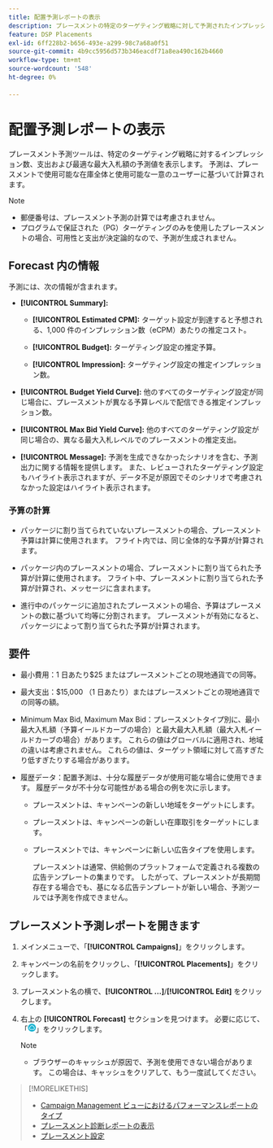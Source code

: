 ```yaml
---
title: 配置予測レポートの表示
description: プレースメントの特定のターゲティング戦略に対して予測されたインプレッション数、支出、最適最大入札額を確認します。
feature: DSP Placements
exl-id: 6ff228b2-b656-493e-a299-98c7a68a0f51
source-git-commit: 4b9cc5956d573b346eacdf71a8ea490c162b4660
workflow-type: tm+mt
source-wordcount: '548'
ht-degree: 0%

---
```


# 配置予測レポートの表示

<!-- Does this really belong in the Campaign Management > Reports section or in the Placements section? -->

プレースメント予測ツールは、特定のターゲティング戦略に対するインプレッション数、支出および最適な最大入札額の予測値を表示します。 予測は、プレースメントで使用可能な在庫全体と使用可能な一意のユーザーに基づいて計算されます。

>[!NOTE]
>
>* 郵便番号は、プレースメント予測の計算では考慮されません。
>* プログラムで保証された（PG）ターゲティングのみを使用したプレースメントの場合、可用性と支出が決定論的なので、予測が生成されません。

## Forecast 内の情報

予測には、次の情報が含まれます。

* **[!UICONTROL Summary]:**

   * **[!UICONTROL Estimated CPM]:** ターゲット設定が到達すると予想される、1,000 件のインプレッション数（eCPM）あたりの推定コスト。

   * **[!UICONTROL Budget]:** ターゲティング設定の推定予算。

   * **[!UICONTROL Impression]:** ターゲティング設定の推定インプレッション数。

* **[!UICONTROL Budget Yield Curve]:** 他のすべてのターゲティング設定が同じ場合に、プレースメントが異なる予算レベルで配信できる推定インプレッション数。

* **[!UICONTROL Max Bid Yield Curve]:** 他のすべてのターゲティング設定が同じ場合の、異なる最大入札レベルでのプレースメントの推定支出。

* **[!UICONTROL Message]:** 予測を生成できなかったシナリオを含む、予測出力に関する情報を提供します。 また、レビューされたターゲティング設定もハイライト表示されますが、データ不足が原因でそのシナリオで考慮されなかった設定はハイライト表示されます。

### 予算の計算

* パッケージに割り当てられていないプレースメントの場合、プレースメント予算は計算に使用されます。 フライト内では、同じ全体的な予算が計算されます。

* パッケージ内のプレースメントの場合、プレースメントに割り当てられた予算が計算に使用されます。 フライト中、プレースメントに割り当てられた予算が計算され、メッセージに含まれます。

* 進行中のパッケージに追加されたプレースメントの場合、予算はプレースメントの数に基づいて均等に分割されます。 プレースメントが有効になると、パッケージによって割り当てられた予算が計算されます。

## 要件

* 最小費用：1 日あたり$25 またはプレースメントごとの現地通貨での同等。

* 最大支出：$15,000 （1 日あたり）またはプレースメントごとの現地通貨での同等の額。

* Minimum Max Bid, Maximum Max Bid：プレースメントタイプ別に、最小最大入札額（予算イールドカーブの場合）と最大最大入札額（最大入札イールドカーブの場合）があります。 これらの値はグローバルに適用され、地域の違いは考慮されません。 これらの値は、ターゲット領域に対して高すぎたり低すぎたりする場合があります。

* 履歴データ：配置予測は、十分な履歴データが使用可能な場合に使用できます。 履歴データが不十分な可能性がある場合の例を次に示します。

   * プレースメントは、キャンペーンの新しい地域をターゲットにします。

   * プレースメントは、キャンペーンの新しい在庫取引をターゲットにします。

   * プレースメントでは、キャンペーンに新しい広告タイプを使用します。

     プレースメントは通常、供給側のプラットフォームで定義される複数の広告テンプレートの集まりです。 したがって、プレースメントが長期間存在する場合でも、基になる広告テンプレートが新しい場合、予測ツールでは予測を作成できません。

## プレースメント予測レポートを開きます

1. メインメニューで、「**[!UICONTROL Campaigns]**」をクリックします。

1. キャンペーンの名前をクリックし、「**[!UICONTROL Placements]**」をクリックします。

1. プレースメント名の横で、**[!UICONTROL ...]**/**[!UICONTROL Edit]** をクリックします。

1. 右上の **[!UICONTROL Forecast]** セクションを見つけます。 必要に応じて、「![Forecast](/help/dsp/assets/placement-forecast.png)」をクリックします。

   >[!NOTE]
   >
   >* ブラウザーのキャッシュが原因で、予測を使用できない場合があります。 この場合は、キャッシュをクリアして、もう一度試してください。

>[!MORELIKETHIS]
>
>* [Campaign Management ビューにおけるパフォーマンスレポートのタイプ ](campaign-reports-about.md)
>* [ プレースメント診断レポートの表示 ](/help/dsp/campaign-management/reports/placement-diagnostics.md)
>* [ プレースメント設定 ](/help/dsp/campaign-management/placements/placement-settings.md)
